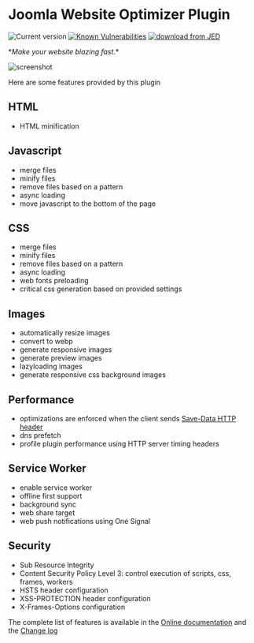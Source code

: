 # Joomla Website Optimizer Plugin

![Current version](https://img.shields.io/badge/dynamic/xml?color=green&label=current%20version&query=%2Fextension%2Fversion&url=https%3A%2F%2Fraw.githubusercontent.com%2Ftbela99%2Fgzip%2Fv.next%2Fgzip.xml) [![Known Vulnerabilities](https://snyk.io/test/github/tbela99/gzip/badge.svg)](https://snyk.io/test/github/tbela99/gzip) [![download from JED](https://img.shields.io/badge/download%20from-JED-blueviolet.svg)](https://extensions.joomla.org/extensions/extension/core-enhancements/performance/gzip/)

\*_Make your website blazing fast_.\*

![screenshot](https://raw.githubusercontent.com/tbela99/gzip/master/Capture.PNG)

Here are some features provided by this plugin

## HTML

- HTML minification

## Javascript

- merge files
- minify files
- remove files based on a pattern
- async loading
- move javascript to the bottom of the page

## CSS

- merge files
- minify files
- remove files based on a pattern
- async loading
- web fonts preloading
- critical css generation based on provided settings

## Images

- automatically resize images
- convert to webp
- generate responsive images
- generate preview images
- lazyloading images
- generate responsive css background images

## Performance

- optimizations are enforced when the client sends [Save-Data HTTP header](https://developers.google.com/web/fundamentals/performance/optimizing-content-efficiency/save-data/)
- dns prefetch
- profile plugin performance using HTTP server timing headers

## Service Worker

- enable service worker
- offline first support
- background sync
- web share target
- web push notifications using One Signal

## Security

- Sub Resource Integrity
- Content Security Policy Level 3: control execution of scripts, css, frames, workers
- HSTS header configuration
- XSS-PROTECTION header configuration
- X-Frames-Options configuration

The complete list of features is available in the [Online documentation](https://tbela99.github.io/gzip/Docs/dist/)
and the [Change log](./CHANGELOG.md)
